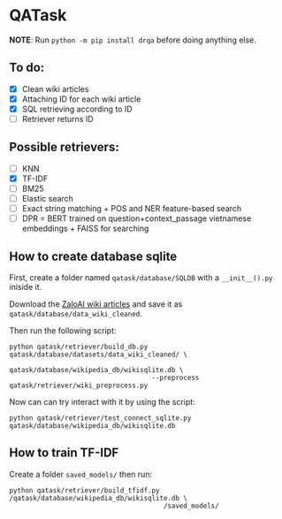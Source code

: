 # QATask

**NOTE**: Run `python -m pip install drqa` before doing anything else.

## To do:
- [x] Clean wiki articles
- [x] Attaching ID for each wiki article
- [x] SQL retrieving according to ID
- [ ] Retriever returns ID

## Possible retrievers:
- [ ] KNN
- [x] TF-IDF
- [ ] BM25
- [ ] Elastic search
- [ ] Exact string matching + POS and NER feature-based search
- [ ] DPR = BERT trained on question+context_passage vietnamese embeddings + FAISS for searching

## How to create database sqlite
First, create a folder named `qatask/database/SQLDB` with a `__init__().py` iniside it.

Download the [ZaloAI wiki articles](https://dl-challenge.zalo.ai/e2e-question-answering/wikipedia_20220620_cleaned.zip) and save it as `qatask/database/data_wiki_cleaned`.

Then run the following script:

```
python qatask/retriever/build_db.py qatask/database/datasets/data_wiki_cleaned/ \ 
                                    qatask/database/wikipedia_db/wikisqlite.db \
                                    --preprocess qatask/retriever/wiki_preprocess.py
```

Now can can try interact with it by using the script:
```
python qatask/retriever/test_connect_sqlite.py qatask/database/wikipedia_db/wikisqlite.db
```

## How to train TF-IDF
Create a folder `saved_models/` then run:
```
python qatask/retriever/build_tfidf.py /qatask/database/wikipedia_db/wikisqlite.db \
                                       /saved_models/
```
